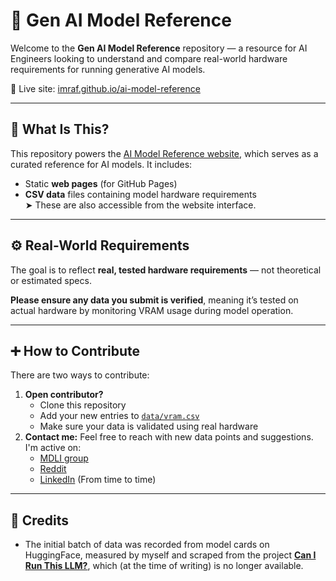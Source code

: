 # 🧠 Gen AI Model Reference

Welcome to the **Gen AI Model Reference** repository — a resource for AI Engineers looking to understand and compare real-world hardware requirements for running generative AI models.

🔗 Live site: [imraf.github.io/ai-model-reference](https://imraf.github.io/ai-model-reference)

---

## 📘 What Is This?

This repository powers the [AI Model Reference website](https://imraf.github.io/ai-model-reference), which serves as a curated reference for AI models. It includes:

- Static **web pages** (for GitHub Pages)
- **CSV data** files containing model hardware requirements  
  ➤ These are also accessible from the website interface.

---

## ⚙️ Real-World Requirements

The goal is to reflect **real, tested hardware requirements** — not theoretical or estimated specs.

**Please ensure any data you submit is verified**, meaning it’s tested on actual hardware by monitoring VRAM usage during model operation.

---

## ➕ How to Contribute

There are two ways to contribute:

1. **Open contributor?**  
   - Clone this repository  
   - Add your new entries to [`data/vram.csv`](data/vram.csv)  
   - Make sure your data is validated using real hardware
2. **Contact me:**
   Feel free to reach with new data points and suggestions. I'm active on:
   - [MDLI group](https://www.facebook.com/groups/MDLI1/)
   - [Reddit](https://www.reddit.com/user/Oatilis/)
   - [LinkedIn](https://www.linkedin.com/in/rafael-ben-ari/) (From time to time)

---

## 🙏 Credits

- The initial batch of data was recorded from model cards on HuggingFace, measured by myself and scraped from the project **[Can I Run This LLM?](http://www.canirunthisllm.net/)**, which (at the time of writing) is no longer available.
